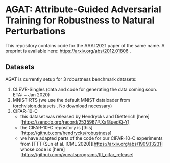 # AGAT: Attribute-Guided Adversarial Training for Robustness to Natural Perturbations
This repository contains code for the AAAI 2021 paper of the same name.  A preprint is available here: https://arxiv.org/abs/2012.01806 .

## Datasets
AGAT is currently setup for 3 robustness benchmark datasets:
1. CLEVR-Singles (data and code for generating the data coming soon. ETA: ~ Jan 2020)
2. MNIST-RTS (we use the default MNIST dataloader from torchvision.datasets . No download necessary)
3. CIFAR-10-C
    - this dataset was released by Hendrycks and Dietterich [here][https://zenodo.org/record/2535967#.Xaf8uedKj-Y]
    - the CIFAR-10-C repository is [this][https://github.com/hendrycks/robustness]
    - we have adapted parts of the code for our CIFAR-10-C experiments from [TTT (Sun et al. ICML 2020)][https://arxiv.org/abs/1909.13231] whose code is [here][https://github.com/yueatsprograms/ttt_cifar_release]
